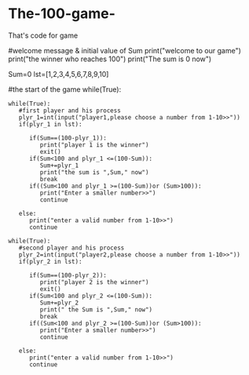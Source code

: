 # The-100-game-
That's code for game 

#welcome message & initial value of Sum
print("welcome to our game")
print("the winner who reaches 100")
print("The sum is 0 now")

Sum=0
lst=[1,2,3,4,5,6,7,8,9,10]

#the start of the game
while(True):
    
    while(True):  
       #first player and his process
       plyr_1=int(input("player1,please choose a number from 1-10>>"))
       if(plyr_1 in lst):
         
          if(Sum==(100-plyr_1)):
             print("player 1 is the winner")
             exit()
          if(Sum<100 and plyr_1 <=(100-Sum)):
             Sum+=plyr_1
             print("the sum is ",Sum," now")
             break
          if((Sum<100 and plyr_1 >=(100-Sum))or (Sum>100)):
             print("Enter a smaller number>>")
             continue
        
       else:
          print("enter a valid number from 1-10>>")
          continue
        
    while(True):  
       #second player and his process
       plyr_2=int(input("player2,please choose a number from 1-10>>"))
       if(plyr_2 in lst):
         
          if(Sum==(100-plyr_2)):
             print("player 2 is the winner")
             exit()
          if(Sum<100 and plyr_2 <=(100-Sum)):
             Sum+=plyr_2
             print(" the Sum is ",Sum," now")
             break
          if((Sum<100 and plyr_2 >=(100-Sum))or (Sum>100)):
             print("Enter a smaller number>>")
             continue
        
       else:
          print("enter a valid number from 1-10>>")
          continue
